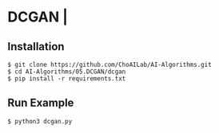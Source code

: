 # DCGAN |

## Installation
    $ git clone https://github.com/ChoAILab/AI-Algorithms.git
    $ cd AI-Algorithms/05.DCGAN/dcgan
    $ pip install -r requirements.txt


## Run Example
```
$ python3 dcgan.py
```
